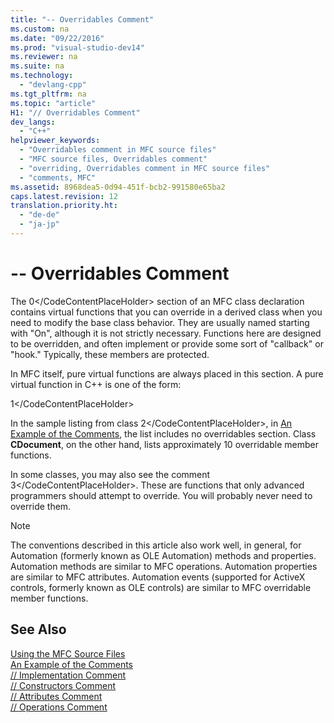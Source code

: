 ```yaml
---
title: "-- Overridables Comment"
ms.custom: na
ms.date: "09/22/2016"
ms.prod: "visual-studio-dev14"
ms.reviewer: na
ms.suite: na
ms.technology: 
  - "devlang-cpp"
ms.tgt_pltfrm: na
ms.topic: "article"
H1: "// Overridables Comment"
dev_langs: 
  - "C++"
helpviewer_keywords: 
  - "Overridables comment in MFC source files"
  - "MFC source files, Overridables comment"
  - "overriding, Overridables comment in MFC source files"
  - "comments, MFC"
ms.assetid: 8968dea5-0d94-451f-bcb2-991580e65ba2
caps.latest.revision: 12
translation.priority.ht: 
  - "de-de"
  - "ja-jp"
---
```

# -- Overridables Comment
The <CodeContentPlaceHolder>0\</CodeContentPlaceHolder> section of an MFC class declaration contains virtual functions that you can override in a derived class when you need to modify the base class behavior. They are usually named starting with "On", although it is not strictly necessary. Functions here are designed to be overridden, and often implement or provide some sort of "callback" or "hook." Typically, these members are protected.  
  
 In MFC itself, pure virtual functions are always placed in this section. A pure virtual function in C++ is one of the form:  
  
 <CodeContentPlaceHolder>1\</CodeContentPlaceHolder>  
  
 In the sample listing from class <CodeContentPlaceHolder>2\</CodeContentPlaceHolder>, in [An Example of the Comments](../vs140/an-example-of-the-comments.md), the list includes no overridables section. Class **CDocument**, on the other hand, lists approximately 10 overridable member functions.  
  
 In some classes, you may also see the comment <CodeContentPlaceHolder>3\</CodeContentPlaceHolder>. These are functions that only advanced programmers should attempt to override. You will probably never need to override them.  
  
> [!NOTE]
>  The conventions described in this article also work well, in general, for Automation (formerly known as OLE Automation) methods and properties. Automation methods are similar to MFC operations. Automation properties are similar to MFC attributes. Automation events (supported for ActiveX controls, formerly known as OLE controls) are similar to MFC overridable member functions.  
  
## See Also  
 [Using the MFC Source Files](../vs140/using-the-mfc-source-files.md)   
 [An Example of the Comments](../vs140/an-example-of-the-comments.md)   
 [// Implementation Comment](../vs140/---implementation-comment.md)   
 [// Constructors Comment](../vs140/---constructors-comment.md)   
 [// Attributes Comment](../vs140/---attributes-comment.md)   
 [// Operations Comment](../vs140/---operations-comment.md)